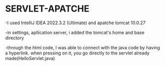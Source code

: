 # SERVLET-APATCHE
-I used IntelliJ IDEA 2022.3.2 (Ultimate) and apatche tomcat 10.0.27

-in settings, apllication server, i added the tomcat's home and base directory

-through the html code, I was able to connect with the java code by having a hyperlink. when pressing on it, you go directly to the servlet already made(HelloServlet.java)

